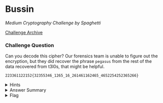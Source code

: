 # Bussin 

<i>Medium Cryptography Challenge by Spaghetti</i>

[Challenge Archive](https://ctf-2023.clubeh.ca/challenges#Bussin-478384891)

### Challenge Question

Can you decode this cipher? Our forensics team is unable to figure out the encryption, but they did recover the phrase `pegasus` from the rest of the data recovered from t3l0s, that might be helpful.

`223361122152{32355346_1265_16_261461162465_4652254252365266}`

<details>
  <summary>Hints</summary>
  <ol>
  	<li>Very old two dimensional cryptography algorithm.</li>
  </ol>
</details>

<details>
  <summary>Answer Summary</summary>
  <br>
	This uses a polybius cipher in a col/row notation. `pegasus` is the starting key as seen below.<br><br>
	<table style="width:50%">
	  <tr>
		  <th>--</th>
		  <th>1</th>
		  <th>2</th>
		  <th>3</th>
		  <th>4</th>
		  <th>5</th>
		  <th>6</th>
	  </tr>
	  <tr>
		  <th>1</th>
		  <td>p</td>
		  <td>e</td>
		  <td>g</td>
		  <td>a</td>
		  <td>s</td>
		  <td>u</td>
	  </tr>
	  <tr>
		  <th>2</th>
		  <td>b</td>
		  <td>c</td>
		  <td>d</td>
		  <td>f</td>
		  <td>h</td>
		  <td>i</td>
	  </tr>
	  <tr>
		  <th>3</th>
		  <td>j</td>
		  <td>k</td>
		  <td>l</td>
		  <td>m</td>
		  <td>n</td>
		  <td>o</td>
	  </tr>
	  <tr>
		  <th>4</th>
		  <td>q</td>
		  <td>r</td>
		  <td>t</td>
		  <td>v</td>
		  <td>w</td>
		  <td>x</td>
	  </tr>
	  <tr>
		  <th>5</th>
		  <td>y</td>
		  <td>z</td>
		  <td>0</td>
		  <td>1</td>
		  <td>2</td>
		  <td>3</td>
	  </tr>
	  <tr>
		  <th>6</th>
		  <td>4</td>
		  <td>5</td>
		  <td>6</td>
		  <td>7</td>
		  <td>8</td>
		  <td>9</td>
	  </tr>
	</table>
</details>

<details>
  <summary>Flag</summary>
  &emsp;<b>clubeh{d0n7_b3_4_5qu4r3_7hzfh6h9} or CLUBEH{D0N7_B3_4_5QU4R3_7HZFH6H9}</b>
</details>

